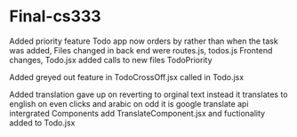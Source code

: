 # Final-cs333
Added priority feature Todo app now orders by rather than when the task was added, 
Files changed in back end were routes.js, todos.js
Frontend changes, Todo.jsx added calls to new files TodoPriority

Added greyed out feature in TodoCrossOff.jsx called in Todo.jsx

Added translation gave up on reverting to orginal text instead it translates to english on even clicks and arabic on odd
it is google translate api intergrated
Components add TranslateComponent.jsx and fuctionality added to Todo.jsx

